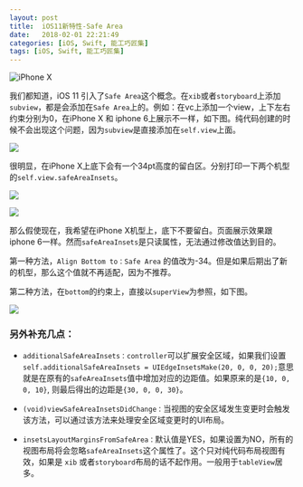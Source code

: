 ```yaml
---
layout: post
title:  iOS11新特性-Safe Area
date:   2018-02-01 22:21:49
categories: [iOS, Swift, 能工巧匠集]
tags: [iOS, Swift, 能工巧匠集]
---
```



![iPhone X ](https://ws1.sinaimg.cn/large/006tNc79ly1fz4yshtporj30rs0o3qag.jpg)

我们都知道，iOS 11 引入了`Safe Area`这个概念。在`xib`或者`storyboard`上添加`subview`，都是会添加在`Safe Area`上的。例如：在vc上添加一个view，上下左右约束分别为0，在iPhone X 和 iphone 6上展示不一样，如下图。纯代码创建的时候不会出现这个问题，因为`subview`是直接添加在`self.view`上面。


![](https://ws4.sinaimg.cn/large/006tNc79ly1fz4yso54kxj30rs0r7gm6.jpg)


很明显，在iPhone X上底下会有一个34pt高度的留白区。分别打印一下两个机型的`self.view.safeAreaInsets`。

![](https://ws1.sinaimg.cn/large/006tNc79ly1fz4yw91a0hj30rs02hjrm.jpg)

![](https://ws3.sinaimg.cn/large/006tNc79ly1fz4ywc9um3j30rs02pdg3.jpg)

那么假使现在，我希望在iPhone X机型上，底下不要留白。页面展示效果跟iphone 6一样。然而`safeAreaInsets`是只读属性，无法通过修改值达到目的。


第一种方法，`Align Bottom to：Safe Area` 的值改为-34。但是如果后期出了新的机型，那么这个值就不再适配，因为不推荐。


第二种方法，在`bottom`的约束上，直接以`superView`为参照，如下图。

![](https://ws3.sinaimg.cn/large/006tNc79ly1fz4ysppej9j30rs0e9jvb.jpg)


### 另外补充几点：

- `additionalSafeAreaInsets：controller`可以扩展安全区域，如果我们设置`self.additionalSafeAreaInsets = UIEdgeInsetsMake(20, 0, 0, 20);`意思就是在原有的`safeAreaInsets`值中增加对应的边距值。如果原来的是`{10, 0, 0, 10}`, 则最后得出的边距是`{30, 0, 0, 30}`。

- `(void)viewSafeAreaInsetsDidChange：`当视图的安全区域发生变更时会触发该方法，可以通过该方法来处理安全区域变更时的UI布局。

- `insetsLayoutMarginsFromSafeArea：`默认值是YES，如果设置为NO，所有的视图布局将会忽略`safeAreaInsets`这个属性了。这个只对纯代码布局视图有效，如果是 `xib` 或者`storyboard`布局的话不起作用。一般用于`tableView`居多。